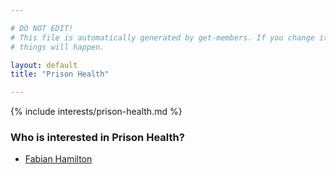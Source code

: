 ```yaml
---

# DO NOT EDIT!
# This file is automatically generated by get-members. If you change it, bad
# things will happen.

layout: default
title: "Prison Health"

---
```


{% include interests/prison-health.md %}

### Who is interested in Prison Health?


* [Fabian Hamilton](/members/fabian-hamilton.html)
